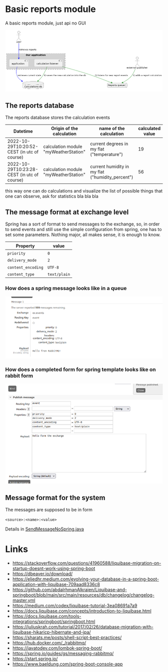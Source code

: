 # Basic reports module

A basic reports module, just api no GUI

![Basic deployment schema](docs/deployment.png)

## The reports database

The reports database stores the calculation events

| Datetime                                    | Origin of the calculation             | name of the calculation                          | calculated value |
|---------------------------------------------|---------------------------------------|--------------------------------------------------|------------------|
| 2022-10-29T10:20:52-CEST (in utc of course) | calculation module "myWeatherStation" | current degrees in my flat ("temperature")       | 19               |
| 2022-10-29T10:23:28-CEST (in utc of course) | calculation module "myWeatherStation" | current humidity in my flat ("humidity_percent") | 56               |

this way one can do calculations and visualize the list of possible things that one can observe, ask for statistics
bla bla bla

## The message format at exchange level
Spring has a sort of format to send messages to the exchange, so, in order to send events and still use
the simple configuration from spring, one has to set some parameters.
Nothing major, all makes sense, it is enough to know.

| Property           | value        |
|--------------------|--------------|
| `priority`         | `0`          |
| `delivery_mode`    | `2`          |
| `content_encoding` | `UTF-8`      |
| `content_type`     | `text/plain` |

### How does a spring message looks like in a queue
![How does a spring message looks like in a queue](docs/default_spring_message_on_rabbit.png)

### How does a completed form for spring template looks like on rabbit form
![How does a completed form for spring template looks like on rabbit form](docs/exchange_input_form.png)

## Message format for the system

The messages are supposed to be in form

`<source>:<name>:<value>`

Details in [SendMessageNoSpring.java](src/main/java/io/endeios/reports/SendMessageNoSpring.java)

# Links
- https://stackoverflow.com/questions/41960588/liquibase-migration-on-startup-doesnt-work-using-spring-boot
- https://dbeaver.io/download/
- https://eliedhr.medium.com/evolving-your-database-in-a-spring-boot-application-with-liquibase-709aad8336c8
- https://github.com/abdalrhmanAlkraien/Liquibase-and-springboot/blob/main/src/main/resources/db/changelog/changelog-master.yml
- https://medium.com/codex/liquibase-tutorial-3ea08691a7a9
- https://docs.liquibase.com/concepts/introduction-to-liquibase.html
- https://docs.liquibase.com/tools-integrations/springboot/springboot.html
- https://juliuskrah.com/tutorial/2017/02/26/database-migration-with-liquibase-hikaricp-hibernate-and-jpa/
- https://sharats.me/posts/shell-script-best-practices/
- https://hub.docker.com/_/rabbitmq/
- https://javatodev.com/lombok-spring-boot/
- https://spring.io/guides/gs/messaging-rabbitmq/
- https://start.spring.io/
- https://www.baeldung.com/spring-boot-console-app